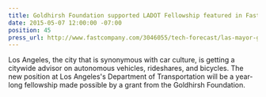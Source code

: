 ```yaml
---
title: Goldhirsh Foundation supported LADOT Fellowship featured in Fast Company
date: 2015-05-07 12:00:00 -07:00
position: 45
press_url: http://www.fastcompany.com/3046055/tech-forecast/las-mayor-garcetti-were-hiring-a-ride-share-and-autonomous-car-advisor
---
```


Los Angeles, the city that is synonymous with car culture, is getting a citywide advisor on autonomous vehicles, rideshares, and bicycles. The new position at Los Angeles's Department of Transportation will be a year-long fellowship made possible by a grant from the Goldhirsh Foundation.
